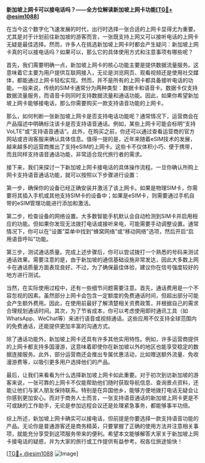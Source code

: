 **新加坡上网卡可以接电话吗？——全方位解读新加坡上网卡功能[[TG💪+ @esim1088](https://t.me/s/esim1088)]**

在当今这个数字化飞速发展的时代，出行时选择一张合适的上网卡显得尤为重要。尤其是对于计划前往新加坡的游客而言，一张既支持上网又可以接听电话的上网卡无疑是最佳选择。然而，许多人在挑选新加坡上网卡时都会产生疑问：新加坡上网卡真的可以接电话吗？如果可以，那么它的具体使用方式和注意事项有哪些呢？

首先，我们需要明确一点，新加坡上网卡的核心功能主要是提供数据流量服务。这意味着它主要为用户提供互联网接入，无论是浏览网页、观看视频还是使用社交媒体，都能通过上网卡轻松实现。然而，并不是所有的上网卡都具备接听电话的功能。一般来说，传统的SIM卡通常分为两种类型：数据卡和语音卡。数据卡仅支持数据流量服务，而语音卡则同时支持数据流量和通话功能。因此，如果你希望新加坡上网卡能够接电话，那么你需要购买一款支持语音功能的上网卡。

那么，如何判断一张新加坡上网卡是否支持电话功能呢？通常情况下，运营商会在产品描述中明确标注该卡是否支持语音通话。例如，某些上网卡可能会标明“支持VoLTE”或“支持语音通话”。此外，在购买之前，你还可以通过查看运营商的官方网站或咨询客服来确认具体信息。值得一提的是，近年来随着eSIM技术的发展，越来越多的运营商推出了支持eSIM的上网卡。这些卡不仅体积小巧、便于携带，而且同样支持语音通话功能，非常适合现代旅行者的需求。

接下来，我们来探讨一下新加坡上网卡接电话的具体操作流程。一旦你确认所购上网卡支持语音通话功能，就可以按照以下步骤进行设置：

第一步，确保你的设备已经正确安装并激活了该上网卡。如果是物理SIM卡，你需要将其插入手机或其他支持SIM卡的设备中；如果是eSIM卡，则需要通过手机自带的eSIM管理功能进行添加和激活。

第二步，检查设备的网络设置。大多数智能手机默认会自动检测到SIM卡并启用相应的功能。但如果你发现无法拨打电话或接听来电，可能需要手动调整设置。通常情况下，你可以在“设置”菜单中找到“蜂窝网络”或“移动网络”选项，然后开启“启用语音呼叫”功能。

第三步，测试通话质量。完成上述步骤后，你可以尝试拨打一个熟悉的号码来测试通话效果。需要注意的是，由于新加坡的通信基础设施非常发达，因此大多数上网卡在通话质量方面表现良好。不过，为了确保最佳体验，建议你在信号强度较好的地方进行测试。

当然，在实际使用过程中，还有一些细节问题需要注意。首先，通话费用是一个不容忽视的因素。虽然部分上网卡会包含一定额度的免费通话时间，但超出部分可能会产生额外费用。因此，在使用前最好了解清楚相关资费政策，并根据自己的需求合理规划通话时间。其次，为了节省成本，你可以考虑使用即时通讯工具（如WhatsApp、WeChat等）来进行语音或视频通话。这些应用不仅支持全球范围内的免费通话，还能提供更加丰富的沟通方式。

除了通话功能外，新加坡上网卡还具有许多其他实用特性。例如，许多运营商提供的上网卡都支持多国漫游，这意味着即使你在新加坡以外的地区也能享受稳定的数据连接服务。此外，部分运营商还会推出专属优惠活动，比如赠送额外流量、免收漫游费等，以吸引更多用户选择他们的产品。

最后，让我们来看看为什么选择新加坡上网卡如此重要。对于初次到访新加坡的游客来说，一张可靠的上网卡不仅能帮助他们随时获取导航信息、查询景点资料，还能让他们与家人朋友保持联系。特别是在异国他乡，能够方便地拨打电话无疑会让你感到更加安心。而对于商务人士而言，一张支持语音通话的新加坡上网卡更是不可或缺的工作助手，无论是参加远程会议还是处理紧急事务，都能够事半功倍。

综上所述，新加坡上网卡确实可以接电话，但前提是你要选择一款支持语音功能的产品。无论你是普通游客还是商务精英，只要掌握了正确的使用方法并注意相关事项，就能充分享受到这项服务带来的便利。希望本文能够解答大家关于新加坡上网卡接电话的疑惑，并为大家的旅行或工作提供有益参考。祝各位旅途愉快！

[[TG💪+ @esim1088](https://t.me/s/esim1088) ![Image](https://i.postimg.cc/4NQfJmqS/Snipaste-2025-05-13-00-14-12.png)]